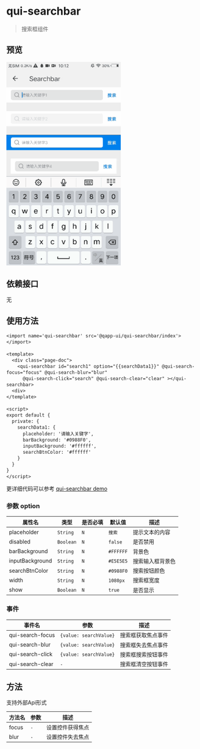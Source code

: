 # qui-searchbar

> 搜索框组件

## 预览
<img src="./docs/assets/qui-searchbar.gif" width="300"/>


## 依赖接口

无

## 使用方法
	
```ux
<import name='qui-searchbar' src='@qapp-ui/qui-searchbar/index'></import>

<template>
  <div class="page-doc">
    <qui-searchbar id="search1" option="{{searchData1}}" @qui-search-focus="focus" @qui-search-blur="blur"
      @qui-search-click="search" @qui-search-clear="clear" ></qui-searchbar>
  <div>
</template>

<script>
export default {
  private: {
    searchData1: {
      placeholder: '请输入关键字',
      barBackground: '#0988F0',
      inputBackground: '#ffffff',
      searchBtnColor: '#ffffff'
    }
  }
}
</script>
```

更详细代码可以参考 [qui-searchbar demo](https://github.com/qapp-ui/qapp-ui/blob/master/src/Searchbar/index.ux)

### 参数 option

| 属性名 | 类型 | 是否必填 | 默认值 | 描述 |
|-------------|------------|--------|-----|-----|
| placeholder | `String` | `N` |`搜索`| 提示文本的内容 |
| disabled | `Boolean` | `N` |`false`| 是否禁用 |
| barBackground | `String` |`N`| `#FFFFFF` | 背景色 |
| inputBackground | `String` |`N`| `#E5E5E5` | 搜索输入框背景色 |
| searchBtnColor | `String` |`N`| `#0988F0` | 搜索按钮颜色 |
| width | `String` |`N`| `1080px` | 搜索框宽度 |
| show | `Boolean` | `N` |`true`| 是否显示 |


### 事件

| 事件名 | 参数 | 描述 | 
|-------|-----|-----|
| qui-search-focus | `{value: searchValue}` | 搜索框获取焦点事件 | 
| qui-search-blur | `{value: searchValue}` | 搜索框失去焦点事件 | 
| qui-search-click | `{value: searchValue}` | 搜索框搜索按钮事件 | 
| qui-search-clear | `-` | 搜索框清空按钮事件 | 

## 方法

支持外部Api形式

| 方法名 | 参数 | 描述 | 
|-------|-----|-----|
| focus | `-` | 设置控件获得焦点 | 
| blur | `-` | 设置控件失去焦点 | 
